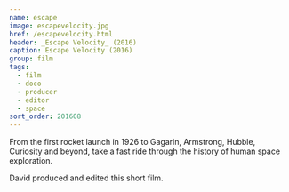 ```yaml
---
name: escape
image: escapevelocity.jpg
href: /escapevelocity.html
header: _Escape Velocity_ (2016)
caption: Escape Velocity (2016)
group: film
tags:
  - film
  - doco
  - producer
  - editor
  - space
sort_order: 201608
---
```

From the first rocket launch in 1926 to Gagarin, Armstrong, Hubble, Curiosity and beyond, take a fast ride through the history of human space exploration.

David produced and edited this short film.
